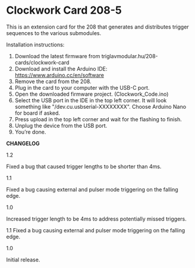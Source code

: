 # Clockwork Card 208-5

This is an extension card for the 208 that generates and distributes trigger sequences to the various submodules.

Installation instructions:

1. Download the latest firmware from triglavmodular.hu/208-cards/clockwork-card
2. Download and install the Arduino IDE: https://www.arduino.cc/en/software
3. Remove the card from the 208.
4. Plug in the card to your computer with the USB-C port.
5. Open the downloaded firmware project. (Clockwork_Code.ino)
6. Select the USB port in the IDE in the top left corner. It will look something like "/dev.cu.usbserial-XXXXXXXX". Choose Arduino Nano for board if asked.
7. Press upload in the top left corner and wait for the flashing to finish.
8. Unplug the device from the USB port.
9. You’re done.


**CHANGELOG**

1.2

Fixed a bug that caused trigger lengths to be shorter than 4ms.

1.1

Fixed a bug causing external and pulser mode triggering on the falling edge.

1.0 

Increased trigger length to be 4ms to address potentially missed triggers.

1.1
Fixed a bug causing external and pulser mode triggering on the falling edge.

1.0 

Initial release.
